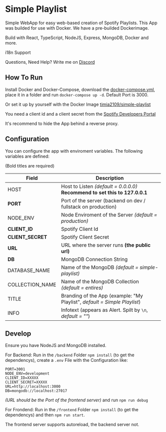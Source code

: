 # Simple Playlist
Simple WebApp for easy web-based creation of Spotify Playlists.
This App was builded for use with Docker. We have a pre-builded Dockerimage.

Build with React, TypeScript, NodeJS, Express, MongoDB, Docker and more.

i18n Support

Questions, Need Help? Write me on [Discord](https://discord.gg/ZzPXV3c)

## How To Run
Install Docker and Docker-Compose, download the [docker-compose.yml](./docker-compose.yml), place it in a folder and run `docker-compose up -d`.
Default Port is 3000.

Or set it up by yourself with the Docker Image [timia2109/simple-playlist](https://hub.docker.com/repository/docker/timia2109/simple-playlist)

You need a client id and a client secret from the [Spotify Developers Portal](https://developer.spotify.com/dashboard/applications)

It's recommend to hide the App behind a reverse proxy.

## Configuration
You can configure the app with enviroment variables.
The following variables are defined:

(Bold titles are required)

|Field|Description|
|-----|-----------|
|HOST|Host to Listen *(default = 0.0.0.0)* **Recommend to set this to 127.0.0.1**|
|**PORT**|Port of the server (backend on dev / fullstack on production)|
|NODE_ENV|Node Enviroment of the Server *(default = production)*|
|**CLIENT_ID**|Spotify Client Id|
|**CLIENT_SECRET**|Spotify Client Secret|
|**URL**|URL where the server runs **(the public url)**|
|**DB**|MongoDB Connection String|
|DATABASE_NAME|Name of the MongoDB *(default = simple-playlist)*|
|COLLECTION_NAME|Name of the MongoDB Collection *(default = entires)*|
|TITLE|Branding of the App (example: "My Playlist", *default = Simple Playlist*)|
|INFO|Infotext (appears as Alert. Spilt by `\n`, *default = ""*)|

## Develop
Ensure you have NodeJS and MongoDB installed.

For Backend: Run in the `/backend` Folder `npm install` (to get the dependencys), create a `.env` File with the Configuration like:

```
PORT=3001
NODE_ENV=development
CLIENT_ID=XXXXX
CLIENT_SECRET=XXXXX
URL=http://localhost:3000
DB=mongodb://localhost:27017
```
*(URL should be the Port of the frontend server)*
and run `npm run debug`

For Frondend: Run in the `/frontend` Folder `npm install` (to get the dependencys) and then `npm run start`.

The frontend server supports autoreload, the backend server not.